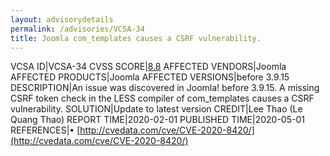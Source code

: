 ```yaml
---
layout: advisorydetails
permalink: /advisories/VCSA-34
title: Joomla com_templates causes a CSRF vulnerability.
---
```

VCSA ID|VCSA-34
CVSS SCORE|[8.8](https://nvd.nist.gov/vuln-metrics/cvss/v3-calculator?calculator&version=3.0&vector=(CVSS:3.1/AV:N/AC:L/PR:N/UI:R/S:U/C:H/I:H/A:H))
AFFECTED VENDORS|Joomla
AFFECTED PRODUCTS|Joomla
AFFECTED VERSIONS|before 3.9.15
DESCRIPTION|An issue was discovered in Joomla! before 3.9.15. A missing CSRF token check in the LESS compiler of com_templates causes a CSRF vulnerability.
SOLUTION|Update to latest version
CREDIT|Lee Thao (Le Quang Thao)
REPORT TIME|2020-02-01
PUBLISHED TIME|2020-05-01
REFERENCES|&#8226; [http://cvedata.com/cve/CVE-2020-8420/](http://cvedata.com/cve/CVE-2020-8420/)
